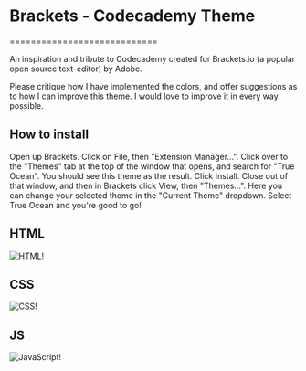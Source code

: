# Brackets - Codecademy Theme
============================

An inspiration and tribute to Codecademy created for Brackets.io (a popular open source text-editor) by Adobe.

Please critique how I have implemented the colors, and offer suggestions as to how I can improve this theme. I would love to improve it in every way possible.

## How to install

Open up Brackets. Click on File, then "Extension Manager...". Click over to the "Themes" tab at the top of the window that opens, and search for "True Ocean". You should see this theme as the result. Click Install. Close out of that window, and then in Brackets click View, then "Themes...". Here you can change your selected theme in the "Current Theme" dropdown. Select True Ocean and you're good to go!

## HTML
![HTML!](https://github.com/unsyllable/brackets-codecademy-theme/blob/master/screenshots/codecademy-theme-html.png)

## CSS
![CSS!](https://github.com/unsyllable/brackets-codecademy-theme/blob/master/screenshots/codecademy-theme-css.png)

## JS
![JavaScript!](https://github.com/unsyllable/brackets-codecademy-theme/blob/master/screenshots/codecademy-theme-js.png)
